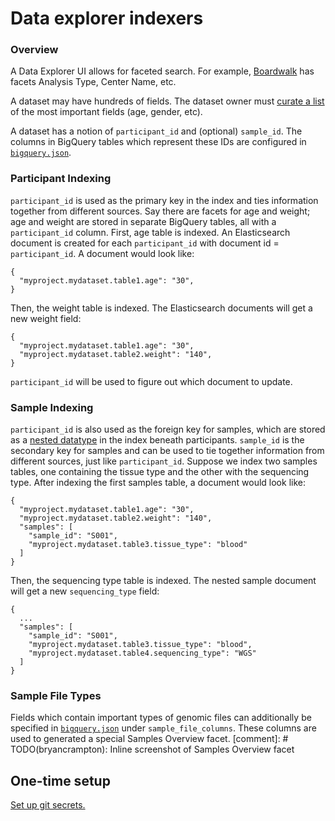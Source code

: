 # Data explorer indexers

### Overview

A Data Explorer UI allows for faceted search. For example,
[Boardwalk](https://commons.ucsc-cgp-dev.org/boardwalk) has facets Analysis
Type, Center Name, etc.

A dataset may have hundreds of fields. The dataset owner
must [curate a list](https://github.com/DataBiosphere/data-explorer/blob/master/dataset_config/1000_genomes/ui.json)
of the most important fields (age, gender, etc).

A dataset has a notion of `participant_id` and (optional) `sample_id`. The
columns in BigQuery tables which represent these IDs are configured in [`bigquery.json`](https://github.com/DataBiosphere/data-explorer-indexers/blob/master/dataset_config/template/bigquery.json#L17-L18).


### Participant Indexing
`participant_id` is used as the primary key in the index and ties information
together from different sources. Say there are facets for age and weight; age
and weight are stored in separate BigQuery tables, all with a `participant_id`
column. First, age table is indexed. An Elasticsearch document is created for
each `participant_id` with document id = `participant_id`. A document would look
like:
```
{
  "myproject.mydataset.table1.age": "30",
}
```

Then, the weight table is indexed. The Elasticsearch documents will get a new
weight field:
```
{
  "myproject.mydataset.table1.age": "30",
  "myproject.mydataset.table2.weight": "140",
}
```

`participant_id` will be used to figure out which document to update.

### Sample Indexing
`participant_id` is also used as the foreign key for samples, which are stored
as a [nested datatype](https://www.elastic.co/guide/en/elasticsearch/reference/current/nested.html)
in the index beneath participants. `sample_id` is the secondary key for samples
and can be used to tie together information from different sources, just like
`participant_id`. Suppose we index two samples tables, one containing the tissue
type and the other with the sequencing type. After indexing the first samples
table, a document would look like:
```
{
  "myproject.mydataset.table1.age": "30",
  "myproject.mydataset.table2.weight": "140",
  "samples": [
    "sample_id": "S001",
    "myproject.mydataset.table3.tissue_type": "blood"
  ]  
}
```

Then, the sequencing type table is indexed. The nested sample document will
get a new `sequencing_type` field:
```
{
  ...
  "samples": [
    "sample_id": "S001",
    "myproject.mydataset.table3.tissue_type": "blood",
    "myproject.mydataset.table4.sequencing_type": "WGS"
  ]  
}
```

### Sample File Types
Fields which contain important types of genomic files can additionally be
specified in [`bigquery.json`](https://github.com/DataBiosphere/data-explorer-indexers/blob/master/dataset_config/template/bigquery.json#L20)
under `sample_file_columns`. These columns are used to generated a special
Samples Overview facet.
[comment]: # TODO(bryancrampton): Inline screenshot of Samples Overview facet


## One-time setup

[Set up git secrets.](https://github.com/DataBiosphere/data-explorer-indexers/tree/master/hooks)

